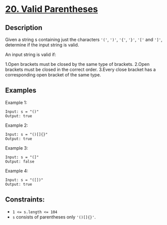 # [20. Valid Parentheses](https://leetcode.com/problems/valid-parentheses/description/)

## Description

Given a string s containing just the characters `'('`, `')'`, `'{'`, `'}'`, `'['` and `']'`, determine if the input string is valid.

An input string is valid if:

1.Open brackets must be closed by the same type of brackets.
2.Open brackets must be closed in the correct order.
3.Every close bracket has a corresponding open bracket of the same type.

## Examples

Example 1:

```
Input: s = "()"
Output: true
```

Example 2:

```
Input: s = "()[]{}"
Output: true
```

Example 3:

```
Input: s = "(]"
Output: false
```

Example 4:

```
Input: s = "([])"
Output: true
```
 
## Constraints:

* `1 <= s.length <= 104`
* `s` consists of parentheses only `'()[]{}'`.
